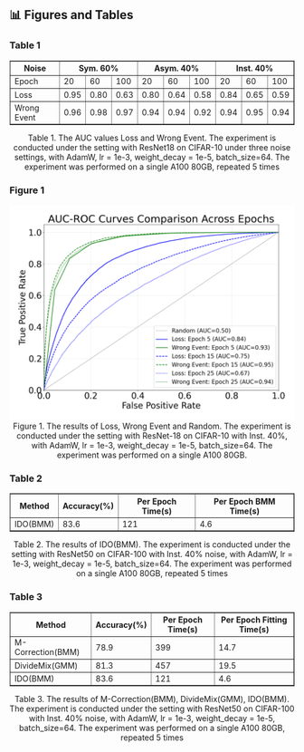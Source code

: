 ## 📊 Figures and Tables

### Table 1

<table border="1" cellspacing="0" cellpadding="5">
  <thead>
    <tr>
      <th rowspan="2">Noise</th>
      <th colspan="3">Sym. 60%</th>
      <th colspan="3">Asym. 40%</th>
      <th colspan="3">Inst. 40%</th>
    </tr>
  </thead>
  <tbody>
    <tr>
      <td>Epoch</td>
      <td>20</td>
      <td>60</td>
      <td>100</td>
      <td>20</td>
      <td>60</td>
      <td>100</td>
      <td>20</td>
      <td>60</td>
      <td>100</td>
    </tr>
    <tr>
      <td>Loss</td>
      <td>0.95</td>
      <td>0.80</td>
      <td>0.63</td>
      <td>0.80</td>
      <td>0.64</td>
      <td>0.58</td>
      <td>0.84</td>
      <td>0.65</td>
      <td>0.59</td>
    </tr>
    <tr>
      <td>Wrong Event</td>
      <td>0.96</td>
      <td>0.98</td>
      <td>0.97</td>
      <td>0.94</td>
      <td>0.94</td>
      <td>0.92</td>
      <td>0.94</td>
      <td>0.95</td>
      <td>0.94</td>
    </tr>
  </tbody>
</table>

<center>Table 1. The AUC values Loss and Wrong Event. The experiment is conducted under the setting with ResNet18 on CIFAR-10 under three noise settings, with AdamW, lr = 1e-3, weight_decay = 1e-5, batch_size=64. The experiment was performed on a single A100 80GB, repeated 5 times</center>

### Figure 1

<div>			
    <center>	
    <img src="17a4b0b404a128900588cefbb1cee18.png"
         alt=""
         style=""/>
    <br>		
    Figure 1. The results of Loss, Wrong Event and Random. The experiment is conducted under the setting with ResNet-18 on CIFAR-10 with Inst. 40%, with AdamW, lr = 1e-3, weight_decay = 1e-5, batch_size=64. The experiment was performed on a single A100 80GB.
    </center>
</div>

### Table 2

<table border="1" cellspacing="0" cellpadding="5">
  <thead>
    <tr>
      <th>Method</th>
      <th>Accuracy(%)</th>
      <th>Per Epoch Time(s)</th>
      <th>Per Epoch BMM Time(s)</th>
    </tr>
  </thead>
  <tbody>
    <tr>
      <td>IDO(BMM)</td>
      <td>83.6</td>
      <td>121</td>
      <td>4.6</td>
    </tr>
  </tbody>
</table>

<center>Table 2. The results of IDO(BMM). The experiment is conducted under the setting with ResNet50 on CIFAR-100 with Inst. 40% noise, with AdamW, lr = 1e-3, weight_decay = 1e-5, batch_size=64. The experiment was performed on a single A100 80GB, repeated 5 times</center>

### Table 3

<table border="1" cellspacing="0" cellpadding="5">
  <thead>
    <tr>
      <th>Method</th>
      <th>Accuracy(%)</th>
      <th>Per Epoch Time(s)</th>
      <th>Per Epoch Fitting Time(s)</th>
    </tr>
  </thead>
  <tbody>
    <tr>
      <td>M-Correction(BMM)</td>
      <td>78.9</td>
      <td>399</td>
      <td>14.7</td>
    </tr>
    <tr>
      <td>DivideMix(GMM)</td>
      <td>81.3</td>
      <td>457</td>
      <td>19.5</td>
    </tr>
    <tr>
      <td>IDO(BMM)</td>
      <td>83.6</td>
      <td>121</td>
      <td>4.6</td>
    </tr>
  </tbody>
</table>

<center>Table 3. The results of M-Correction(BMM), DivideMix(GMM), IDO(BMM). The experiment is conducted under the setting with ResNet50 on CIFAR-100 with Inst. 40% noise, with AdamW, lr = 1e-3, weight_decay = 1e-5, batch_size=64. The experiment was performed on a single A100 80GB, repeated 5 times</center>